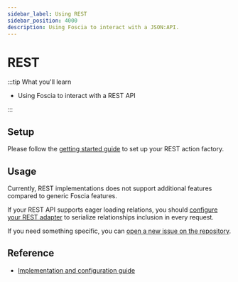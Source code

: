 ```yaml
---
sidebar_label: Using REST
sidebar_position: 4000
description: Using Foscia to interact with a JSON:API.
---
```


# REST

:::tip What you'll learn

- Using Foscia to interact with a REST API

:::

## Setup

Please follow the [getting started guide](/docs/getting-started) to set up your
REST action factory.

## Usage

Currently, REST implementations does not support additional features compared to
generic Foscia features.

If your REST API supports eager loading relations, you should
[configure your REST adapter](/docs/reference/implementations/rest#makejsonrestadapter)
to serialize relationships inclusion in every request.

If you need something specific, you can
[open a new issue on the repository](https://github.com/foscia-dev/foscia/issues/new/choose).

## Reference

- [Implementation and configuration guide](/docs/reference/implementations/rest)
